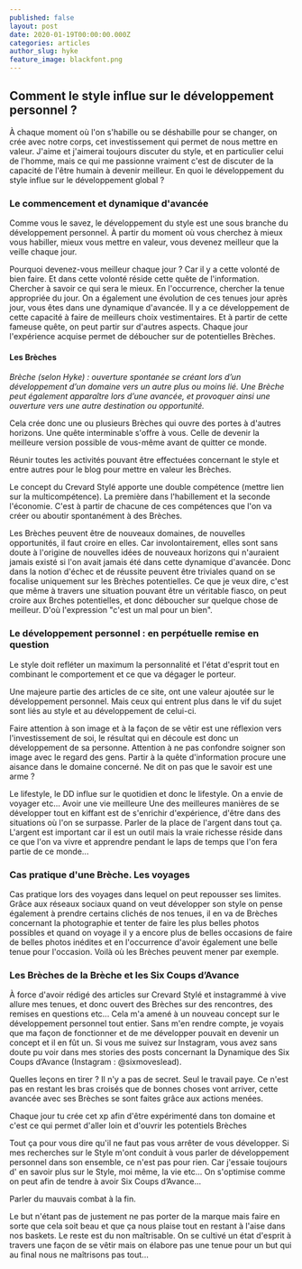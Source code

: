 ```yaml
---
published: false
layout: post
date: 2020-01-19T00:00:00.000Z
categories: articles
author_slug: hyke
feature_image: blackfont.png
---
```

## Comment le style influe sur le développement personnel ?

À chaque moment où l'on s'habille ou se déshabille pour se changer, on crée avec notre corps, cet investissement qui permet de nous mettre en valeur. 
J'aime et j'aimerai toujours discuter du style, et en particulier celui de l'homme, mais ce qui me passionne vraiment c'est de discuter de la capacité de l'être humain à devenir meilleur. En quoi le développement du style influe sur le développement global ? 

### Le commencement et dynamique d'avancée

Comme vous le savez, le développement du style est une sous branche du développement personnel. À partir du moment où vous cherchez à mieux vous habiller, mieux vous mettre en valeur, vous devenez meilleur que la veille chaque jour. 

Pourquoi devenez-vous meilleur chaque jour ? Car il y a cette volonté de bien faire. Et dans cette volonté réside cette quête de l'information. Chercher à savoir ce qui sera le mieux. En l'occurrence, chercher la tenue appropriée du jour. On a également une évolution de ces tenues jour après jour, vous êtes dans une dynamique d'avancée.
Il y a ce développement de cette capacité à faire de meilleurs choix vestimentaires.
Et à partir de cette fameuse quête, on peut partir sur d'autres aspects. 
Chaque jour l'expérience acquise permet de déboucher sur de potentielles Brèches.
 

#### Les Brèches

*Brèche (selon Hyke) : ouverture spontanée se créant lors d’un développement d’un domaine vers un autre plus ou moins lié. Une Brèche peut également apparaître lors d’une avancée, et provoquer ainsi une ouverture vers une autre destination ou opportunité.*

Cela crée donc une ou plusieurs Brèches qui ouvre des portes à d'autres horizons. Une quête interminable s'offre à vous. Celle de devenir la meilleure version possible de vous-même avant de quitter ce monde.

Réunir toutes les activités pouvant être effectuées concernant le style et entre autres pour le blog pour mettre en valeur les Brèches. 

Le concept du Crevard Stylé apporte une double compétence (mettre lien sur la multicompétence). La première dans l'habillement et la seconde l'économie. C'est à partir de chacune de ces compétences que l'on va créer ou aboutir spontanément à des Brèches. 

Les Brèches peuvent être de nouveaux domaines, de nouvelles opportunités, il faut croire en elles. Car involontairement, elles sont sans doute à l'origine de nouvelles idées de nouveaux horizons qui n'auraient jamais existé si l'on avait jamais été dans cette dynamique d'avancée. Donc dans la notion d'échec et de réussite peuvent être triviales quand on se focalise uniquement sur les Brèches potentielles. Ce que je veux dire, c'est que même à travers une situation pouvant être un véritable fiasco, on peut croire aux Brches potentielles, et donc déboucher sur quelque chose de meilleur. D'où l'expression "c'est un mal pour un bien".

### Le développement personnel : en perpétuelle remise en question 

Le style doit refléter un maximum la personnalité et l'état d'esprit tout en combinant le comportement et ce que va dégager le porteur. 

Une majeure partie des articles de ce site, ont une valeur ajoutée sur le développement personnel. Mais ceux qui entrent plus dans le vif du sujet sont liés au style et au développement de celui-ci. 

Faire attention à son image et à la façon de se vêtir est une réflexion vers l'investissement de soi, le résultat qui en découle est donc un développement de sa personne. Attention à ne pas confondre soigner son image avec le regard des gens. Partir à la quête d'information procure une aisance dans le domaine concerné. Ne dit on pas que le savoir est une arme ?

Le lifestyle, le DD influe sur le quotidien et donc le lifestyle. On a envie de voyager etc... Avoir une vie meilleure 
Une des meilleures manières de se développer tout en kiffant est de s'enrichir d'expérience, d'être dans des situations où l'on se surpasse. 
Parler de la place de l'argent dans tout ça. L'argent est important car il est un outil mais la vraie richesse réside dans ce que l'on va vivre et apprendre pendant le laps de temps que l'on fera partie de ce monde...

### Cas pratique d'une Brèche. Les voyages

Cas pratique lors des voyages dans lequel on peut repousser ses limites. Grâce aux réseaux sociaux quand on veut développer son style on pense également à prendre certains clichés de nos tenues, il en va de Brèches concernant la photographie et tenter de faire les plus belles photos possibles et quand on voyage il y a encore plus de belles occasions de faire de belles photos inédites et en l'occurrence d'avoir également une belle tenue pour l'occasion. Voilà où les Brèches peuvent mener par exemple.

### Les Brèches de la Brèche et les Six Coups d’Avance

À force d'avoir rédigé des articles sur Crevard Stylé et instagrammé à vive allure mes tenues, et donc ouvert des Brèches sur des rencontres, des remises en questions etc... Cela m'a amené à un nouveau concept sur le développement personnel tout entier. Sans m'en rendre compte, je voyais que ma façon de fonctionner et de me développer pouvait en devenir un concept et il en fût un. 
Si vous me suivez sur Instagram, vous avez sans doute pu voir dans mes stories des posts concernant la Dynamique des Six Coups d’Avance (Instagram : @sixmoveslead).

Quelles leçons en tirer ? 
Il n'y a pas de secret. Seul le travail paye. Ce n'est pas en restant les bras croisés que de bonnes choses vont arriver, cette avancée avec ses Brèches se sont faites grâce aux actions menées. 

Chaque jour tu crée cet xp afin d'être expérimenté dans ton domaine et c'est ce qui permet d'aller loin et d'ouvrir les potentiels Brèches 

Tout ça pour vous dire qu'il ne faut pas vous arrêter de vous développer. Si mes recherches sur le Style m'ont conduit à vous parler de développement personnel dans son ensemble, ce n'est pas pour rien. Car j'essaie toujours d' en savoir plus sur le Style, moi même, la vie etc... On s'optimise comme on peut afin de tendre à avoir Six Coups d’Avance... 

Parler du mauvais combat à la fin. 

Le but n'étant pas de justement ne pas porter de la marque mais faire en sorte que cela soit beau et que ça nous plaise tout en restant à l'aise dans nos baskets. Le reste est du non maîtrisable. On se cultivé un état d'esprit à travers une façon de se vêtir mais on élabore pas une tenue pour un but qui au final nous ne maîtrisons pas tout...
